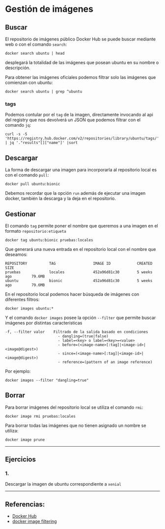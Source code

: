 # Gestión de imágenes

## Buscar

El repositorio de imágenes público Docker Hub se puede buscar mediante web o con el comando `search`:

```
docker search ubuntu | head
```

desplegará la totalidad de las imágenes que posean ubuntu en su nombre o descripción.

Para obtener las imágenes oficiales podemos filtrar solo las imágenes que comienzan con ubuntu:

```
docker search ubuntu | grep ^ubuntu
```

### tags

Podemos contular por el `tag` de la imagen, directamente invocando al api del registry que nos devolverá un JSON que podemos filtrar con el comando `jq`:

```
curl -s -S 'https://registry.hub.docker.com/v2/repositories/library/ubuntu/tags/' | jq '."results"[]["name"]' |sort
```


## Descargar

La forma de descargar una imagen para incorporarla al repositorio local es con el comando `pull`:

```
docker pull ubuntu:bionic
```

Debemos recordar que la opción `run` además de ejecutar una imagen docker, también la descarga y la deja en el repositorio.

## Gestionar

El comando `tag` permite poner el nombre que queremos a una imagen en el formato `repositorio:etiqueta`

```
docker tag ubuntu:bionic pruebas:locales
```

Que generará una nueva entrada en el repositorio local con el nombre que deseamos:

```
REPOSITORY          TAG                 IMAGE ID            CREATED             SIZE
pruebas             locales             452a96d81c30        5 weeks ago         79.6MB
ubuntu              bionic              452a96d81c30        5 weeks ago         79.6MB
```

En el repositorio local podemos hacer búsqueda de imágenes con diferentes filtros:

```
docker images ubuntu:*
```

Y el comando `docker images` posee la opción `--filter` que permite buscar imágenes por distintas características

```
-f, --filter valor    Filtrado de la salida basado en condiciones
                        - dangling=(true|false)
                        - label=<key> o label=<key>=<value>
                        - before=(<image-name>[:tag]|<image-id>|<image@digest>)
                        - since=(<image-name>[:tag]|<image-id>|<image@digest>)
                        - reference=(pattern of an image reference)
```
Por ejemplo:

```
docker images --filter "dangling=true" 
```

## Borrar

Para borrar imágenes del repositorio local se utiliza el comando  `rmi`:

```
docker image rmi pruebas:locales
```

Para borrar todas las imágenes que no tienen asignado un nombre se utiliza:

```
docker image prune
``` 

---

## Ejercicios

### 1.
Descargar la imagen de ubuntu correspondiente a `xenial`

---

## Referencias:

- [Docker Hub](https://hub.docker.com)
- [docker image filtering](https://github.com/moby/moby/blob/10c0af083544460a2ddc2218f37dc24a077f7d90/docs/reference/commandline/images.md#filtering)